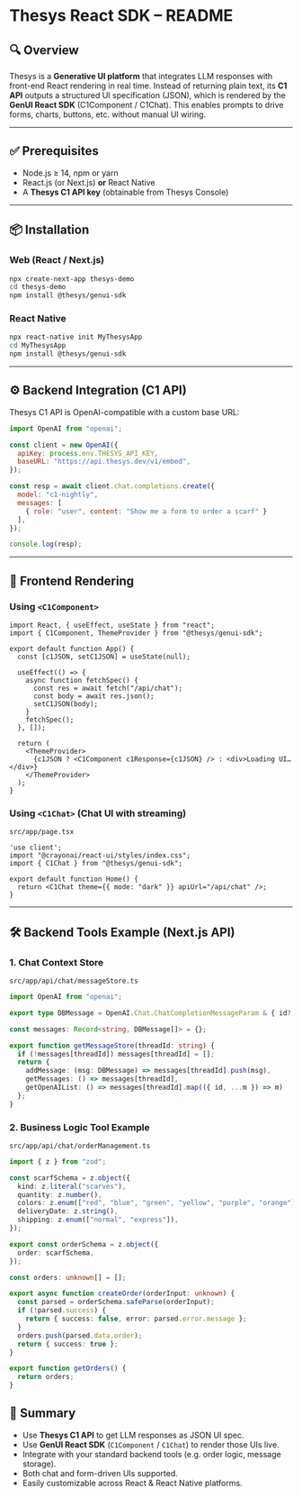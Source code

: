 
# Thesys React SDK – README

## 🔍 Overview

Thesys is a **Generative UI platform** that integrates LLM responses with front-end React rendering in real time. Instead of returning plain text, its **C1 API** outputs a structured UI specification (JSON), which is rendered by the **GenUI React SDK** (C1Component / C1Chat). This enables prompts to drive forms, charts, buttons, etc. without manual UI wiring.

---

## ✅ Prerequisites

- Node.js ≥ 14, npm or yarn  
- React.js (or Next.js) **or** React Native  
- A **Thesys C1 API key** (obtainable from Thesys Console)

---

## 📦 Installation

### Web (React / Next.js)

```bash
npx create-next-app thesys-demo
cd thesys-demo
npm install @thesys/genui-sdk
```

### React Native

```bash
npx react-native init MyThesysApp
cd MyThesysApp
npm install @thesys/genui-sdk
```

---

## ⚙️ Backend Integration (C1 API)

Thesys C1 API is OpenAI-compatible with a custom base URL:

```js
import OpenAI from "openai";

const client = new OpenAI({
  apiKey: process.env.THESYS_API_KEY,
  baseURL: "https://api.thesys.dev/v1/embed",
});

const resp = await client.chat.completions.create({
  model: "c1-nightly",
  messages: [
    { role: "user", content: "Show me a form to order a scarf" }
  ],
});

console.log(resp);
```

---

## 🧩 Frontend Rendering

### Using `<C1Component>`

```tsx
import React, { useEffect, useState } from "react";
import { C1Component, ThemeProvider } from "@thesys/genui-sdk";

export default function App() {
  const [c1JSON, setC1JSON] = useState(null);

  useEffect(() => {
    async function fetchSpec() {
      const res = await fetch("/api/chat");
      const body = await res.json();
      setC1JSON(body);
    }
    fetchSpec();
  }, []);

  return (
    <ThemeProvider>
      {c1JSON ? <C1Component c1Response={c1JSON} /> : <div>Loading UI…</div>}
    </ThemeProvider>
  );
}
```

### Using `<C1Chat>` (Chat UI with streaming)
`src/app/page.tsx`
```tsx
'use client';
import "@crayonai/react-ui/styles/index.css";
import { C1Chat } from "@thesys/genui-sdk";

export default function Home() {
  return <C1Chat theme={{ mode: "dark" }} apiUrl="/api/chat" />;
}
```

---

## 🛠️ Backend Tools Example (Next.js API)

### 1. Chat Context Store

`src/app/api/chat/messageStore.ts`

```ts
import OpenAI from "openai";

export type DBMessage = OpenAI.Chat.ChatCompletionMessageParam & { id?: string };

const messages: Record<string, DBMessage[]> = {};

export function getMessageStore(threadId: string) {
  if (!messages[threadId]) messages[threadId] = [];
  return {
    addMessage: (msg: DBMessage) => messages[threadId].push(msg),
    getMessages: () => messages[threadId],
    getOpenAIList: () => messages[threadId].map(({ id, ...m }) => m)
  };
}
```

### 2. Business Logic Tool Example

`src/app/api/chat/orderManagement.ts`

```ts
import { z } from "zod";

const scarfSchema = z.object({
  kind: z.literal("scarves"),
  quantity: z.number(),
  colors: z.enum(["red", "blue", "green", "yellow", "purple", "orange"]),
  deliveryDate: z.string(),
  shipping: z.enum(["normal", "express"]),
});

export const orderSchema = z.object({
  order: scarfSchema,
});

const orders: unknown[] = [];

export async function createOrder(orderInput: unknown) {
  const parsed = orderSchema.safeParse(orderInput);
  if (!parsed.success) {
    return { success: false, error: parsed.error.message };
  }
  orders.push(parsed.data.order);
  return { success: true };
}

export function getOrders() {
  return orders;
}
```


## 🧠 Summary

- Use **Thesys C1 API** to get LLM responses as JSON UI spec.
- Use **GenUI React SDK** (`C1Component` / `C1Chat`) to render those UIs live.
- Integrate with your standard backend tools (e.g. order logic, message storage).
- Both chat and form-driven UIs supported.
- Easily customizable across React & React Native platforms.
